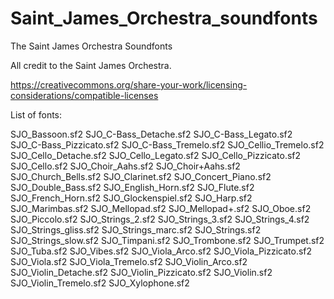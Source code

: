 # Saint_James_Orchestra_soundfonts

The Saint James Orchestra Soundfonts

All credit to the Saint James Orchestra.

https://creativecommons.org/share-your-work/licensing-considerations/compatible-licenses

List of fonts:

SJO_Bassoon.sf2
SJO_C-Bass_Detache.sf2
SJO_C-Bass_Legato.sf2
SJO_C-Bass_Pizzicato.sf2
SJO_C-Bass_Tremelo.sf2
SJO_Cellio_Tremelo.sf2
SJO_Cello_Detache.sf2
SJO_Cello_Legato.sf2
SJO_Cello_Pizzicato.sf2
SJO_Cello.sf2
SJO_Choir_Aahs.sf2
SJO_Choir+Aahs.sf2
SJO_Church_Bells.sf2
SJO_Clarinet.sf2
SJO_Concert_Piano.sf2
SJO_Double_Bass.sf2
SJO_English_Horn.sf2
SJO_Flute.sf2
SJO_French_Horn.sf2
SJO_Glockenspiel.sf2
SJO_Harp.sf2
SJO_Marimbas.sf2
SJO_Mellopad.sf2
SJO_Mellopad+.sf2
SJO_Oboe.sf2
SJO_Piccolo.sf2
SJO_Strings_2.sf2
SJO_Strings_3.sf2
SJO_Strings_4.sf2
SJO_Strings_gliss.sf2
SJO_Strings_marc.sf2
SJO_Strings.sf2
SJO_Strings_slow.sf2
SJO_Timpani.sf2
SJO_Trombone.sf2
SJO_Trumpet.sf2
SJO_Tuba.sf2
SJO_Vibes.sf2
SJO_Viola_Arco.sf2
SJO_Viola_Pizzicato.sf2
SJO_Viola.sf2
SJO_Viola_Tremelo.sf2
SJO_Violin_Arco.sf2
SJO_Violin_Detache.sf2
SJO_Violin_Pizzicato.sf2
SJO_Violin.sf2
SJO_Violin_Tremelo.sf2
SJO_Xylophone.sf2


